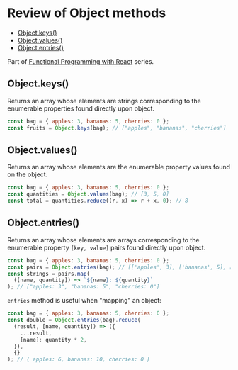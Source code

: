 # Review of Object methods <!-- omit in toc -->

- [Object.keys()](#objectkeys)
- [Object.values()](#objectvalues)
- [Object.entries()](#objectentries)

Part of [Functional Programming with React](./README.md) series.

## Object.keys()

Returns an array whose elements are strings corresponding to the enumerable properties found directly upon object.

```js
const bag = { apples: 3, bananas: 5, cherries: 0 };
const fruits = Object.keys(bag); // ["apples", "bananas", "cherries"]
```

## Object.values()

Returns an array whose elements are the enumerable property values found on the object.

```js
const bag = { apples: 3, bananas: 5, cherries: 0 };
const quantities = Object.values(bag); // [3, 5, 0]
const total = quantities.reduce((r, x) => r + x, 0); // 8
```

## Object.entries()

Returns an array whose elements are arrays corresponding to the enumerable property `[key, value]` pairs found directly upon object.

```js
const bag = { apples: 3, bananas: 5, cherries: 0 };
const pairs = Object.entries(bag); // [['apples', 3], ['bananas', 5], ['cherries', 0]]
const strings = pairs.map(
  ([name, quantity]) => `${name}: ${quantity}`
); // ["apples: 3", "bananas: 5", "cherries: 0"]
```

`entries` method is useful when "mapping" an object:

```js
const bag = { apples: 3, bananas: 5, cherries: 0 };
const double = Object.entries(bag).reduce(
  (result, [name, quantity]) => ({
    ...result,
    [name]: quantity * 2,
  }),
  {}
); // { apples: 6, bananas: 10, cherries: 0 }
```
